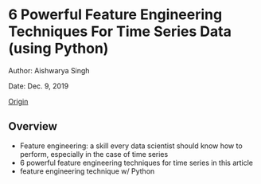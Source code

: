 # 6 Powerful Feature Engineering Techniques For Time Series Data (using Python)

Author: Aishwarya Singh

Date: Dec. 9, 2019

[Origin](https://www.analyticsvidhya.com/blog/2019/12/6-powerful-feature-engineering-techniques-time-series/)

## Overview

+ Feature engineering: a skill every data scientist should know how to perform, especially in the case of time series
+ 6 powerful feature engineering techniques for time series in this article
+ feature engineering technique w/ Python


